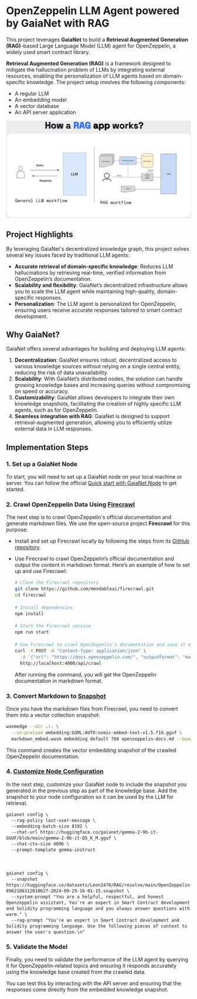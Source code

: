# OpenZeppelin LLM Agent powered by GaiaNet with RAG

This project leverages **GaiaNet** to build a **Retrieval Augmented Generation (RAG)**-based Large Language Model (LLM) agent for OpenZeppelin, a widely used smart contract library. 

**Retrieval Augmented Generation (RAG)** is a framework designed to mitigate the hallucination problem of LLMs by integrating external resources, enabling the personalization of LLM agents based on domain-specific knowledge. The project setup involves the following components:

- A regular LLM
- An embedding model
- A vector database
- An API server application

![Alt text](image-1.png)

## Project Highlights

By leveraging GaiaNet's decentralized knowledge graph, this project solves several key issues faced by traditional LLM agents:

- **Accurate retrieval of domain-specific knowledge**: Reduces LLM hallucinations by retrieving real-time, verified information from OpenZeppelin’s documentation.
- **Scalability and flexibility**: GaiaNet’s decentralized infrastructure allows you to scale the LLM agent while maintaining high-quality, domain-specific responses.
- **Personalization**: The LLM agent is personalized for OpenZeppelin, ensuring users receive accurate responses tailored to smart contract development.

## Why GaiaNet?

GaiaNet offers several advantages for building and deploying LLM agents:

1. **Decentralization**: GaiaNet ensures robust, decentralized access to various knowledge sources without relying on a single central entity, reducing the risk of data unavailability.
2. **Scalability**: With GaiaNet’s distributed nodes, the solution can handle growing knowledge bases and increasing queries without compromising on speed or accuracy.
3. **Customizability**: GaiaNet allows developers to integrate their own knowledge snapshots, facilitating the creation of highly specific LLM agents, such as for OpenZeppelin.
4. **Seamless integration with RAG**: GaiaNet is designed to support retrieval-augmented generation, allowing you to efficiently utilize external data in LLM responses.

## Implementation Steps

### 1. Set up a GaiaNet Node
To start, you will need to set up a GaiaNet node on your local machine or server. You can follow the official [Quick start with GaiaNet Node](https://docs.gaianet.ai/node-guide/quick-start) to get started.

### 2. Crawl OpenZeppelin Data Using [Firecrawl](https://www.firecrawl.dev/)

The next step is to crawl OpenZeppelin's official documentation and generate markdown files. We use the open-source project **Firecrawl** for this purpose:

- Install and set up Firecrawl locally by following the steps from its [GitHub repository](https://github.com/mendableai/firecrawl/tree/main).
- Use Firecrawl to crawl OpenZeppelin’s official documentation and output the content in markdown format. Here’s an example of how to set up and use Firecrawl:

  ```bash
  # Clone the Firecrawl repository
  git clone https://github.com/mendableai/firecrawl.git
  cd firecrawl

  # Install dependencies
  npm install

  # Start the Firecrawl service
  npm run start

  # Use Firecrawl to crawl OpenZeppelin's documentation and save it as markdown
  curl -X POST -H "Content-Type: application/json" \
    -d '{"url": "https://docs.openzeppelin.com/", "outputFormat": "markdown"}' \
    http://localhost:4000/api/crawl
  ```

  After running the command, you will get the OpenZeppelin documentation in markdown format.

### 3. Convert Markdown to [Snapshot](https://docs.gaianet.ai/creator-guide/knowledge/markdown)

Once you have the markdown files from Firecrawl, you need to convert them into a vector collection snapshot:

```bash
wasmedge --dir .:. \
  --nn-preload embedding:GGML:AUTO:nomic-embed-text-v1.5.f16.gguf \
  markdown_embed.wasm embedding default 768 openzeppelin-docs.md --heading_level 2 --ctx_size 4096 --maximum_context_length 2048
```

This command creates the vector embedding snapshot of the crawled OpenZeppelin documentation.

### 4. [Customize Node Configuration](https://docs.gaianet.ai/node-guide/customize)

In the next step, customize your GaiaNet node to include the snapshot you generated in the previous step as part of the knowledge base. Add the snapshot to your node configuration so it can be used by the LLM for retrieval.
```
gaianet config \
  --rag-policy last-user-message \
  --embedding-batch-size 8192 \
  --chat-url https://huggingface.co/gaianet/gemma-2-9b-it-GGUF/blob/main/gemma-2-9b-it-Q5_K_M.gguf \
  --chat-ctx-size 4096 \
  --prompt-template gemma-instruct



gaianet config \
  --snapshot https://huggingface.co/datasets/Leon2470/RAG/resolve/main/OpenZeppelin-8962106312010627-2024-09-29-16-01-15.snapshot \
  --system-prompt "You are a helpful, respectful, and honest Openzeppelin assistant, You're an expert in Smart Contract development and Solidity programming language and you always answer questions with warm." \
  --rag-prompt "You're an expert in Smart Contract development and Solidity programming language. Use the following pieces of context to answer the user's question.\n"

```

### 5. Validate the Model

Finally, you need to validate the performance of the LLM agent by querying it for OpenZeppelin-related topics and ensuring it responds accurately using the knowledge base created from the crawled data.

You can test this by interacting with the API server and ensuring that the responses come directly from the embedded knowledge snapshot.